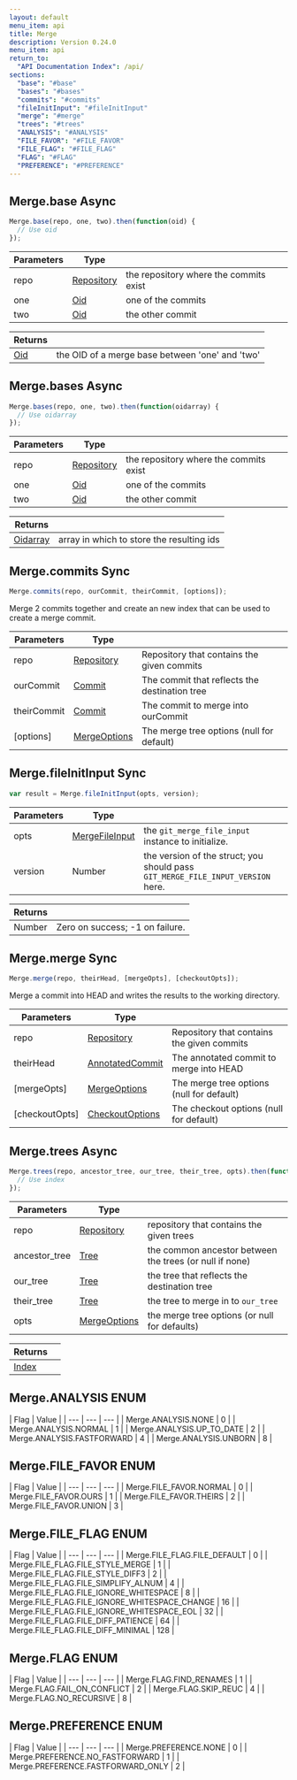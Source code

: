 ```yaml
---
layout: default
menu_item: api
title: Merge
description: Version 0.24.0
menu_item: api
return_to:
  "API Documentation Index": /api/
sections:
  "base": "#base"
  "bases": "#bases"
  "commits": "#commits"
  "fileInitInput": "#fileInitInput"
  "merge": "#merge"
  "trees": "#trees"
  "ANALYSIS": "#ANALYSIS"
  "FILE_FAVOR": "#FILE_FAVOR"
  "FILE_FLAG": "#FILE_FLAG"
  "FLAG": "#FLAG"
  "PREFERENCE": "#PREFERENCE"
---
```


## <a name="base"></a><span>Merge.</span>base <span class="tags"><span class="async">Async</span></span>

```js
Merge.base(repo, one, two).then(function(oid) {
  // Use oid
});
```

| Parameters | Type |   |
| --- | --- | --- |
| repo | [Repository](/api/repository/) | the repository where the commits exist |
| one | [Oid](/api/oid/) | one of the commits |
| two | [Oid](/api/oid/) | the other commit |

| Returns |  |
| --- | --- |
| [Oid](/api/oid/) | the OID of a merge base between 'one' and 'two' |

## <a name="bases"></a><span>Merge.</span>bases <span class="tags"><span class="async">Async</span></span>

```js
Merge.bases(repo, one, two).then(function(oidarray) {
  // Use oidarray
});
```

| Parameters | Type |   |
| --- | --- | --- |
| repo | [Repository](/api/repository/) | the repository where the commits exist |
| one | [Oid](/api/oid/) | one of the commits |
| two | [Oid](/api/oid/) | the other commit |

| Returns |  |
| --- | --- |
| [Oidarray](/api/oidarray/) | array in which to store the resulting ids |

## <a name="commits"></a><span>Merge.</span>commits <span class="tags"><span class="sync">Sync</span></span>

```js
Merge.commits(repo, ourCommit, theirCommit, [options]);
```

Merge 2 commits together and create an new index that can
be used to create a merge commit.

| Parameters | Type |   |
| --- | --- | --- |
| repo | [Repository](/api/repository/) | Repository that contains the given commits |
| ourCommit | [Commit](/api/commit/) | The commit that reflects the destination tree |
| theirCommit | [Commit](/api/commit/) | The commit to merge into ourCommit |
| [options] | [MergeOptions](/api/merge_options/) | The merge tree options (null for default) |

## <a name="fileInitInput"></a><span>Merge.</span>fileInitInput <span class="tags"><span class="sync">Sync</span></span>

```js
var result = Merge.fileInitInput(opts, version);
```

| Parameters | Type |   |
| --- | --- | --- |
| opts | [MergeFileInput](/api/merge_file_input/) | the `git_merge_file_input` instance to initialize. |
| version | Number | the version of the struct; you should pass `GIT_MERGE_FILE_INPUT_VERSION` here. |

| Returns |  |
| --- | --- |
| Number |  Zero on success; -1 on failure. |

## <a name="merge"></a><span>Merge.</span>merge <span class="tags"><span class="sync">Sync</span></span>

```js
Merge.merge(repo, theirHead, [mergeOpts], [checkoutOpts]);
```

Merge a commit into HEAD and writes the results to the working directory.

| Parameters | Type |   |
| --- | --- | --- |
| repo | [Repository](/api/repository/) | Repository that contains the given commits |
| theirHead | [AnnotatedCommit](/api/annotated_commit/) | The annotated commit to merge into HEAD |
| [mergeOpts] | [MergeOptions](/api/merge_options/) | The merge tree options (null for default) |
| [checkoutOpts] | [CheckoutOptions](/api/checkout_options/) | The checkout options (null for default) |

## <a name="trees"></a><span>Merge.</span>trees <span class="tags"><span class="async">Async</span></span>

```js
Merge.trees(repo, ancestor_tree, our_tree, their_tree, opts).then(function(index) {
  // Use index
});
```

| Parameters | Type |   |
| --- | --- | --- |
| repo | [Repository](/api/repository/) | repository that contains the given trees |
| ancestor_tree | [Tree](/api/tree/) | the common ancestor between the trees (or null if none) |
| our_tree | [Tree](/api/tree/) | the tree that reflects the destination tree |
| their_tree | [Tree](/api/tree/) | the tree to merge in to `our_tree` |
| opts | [MergeOptions](/api/merge_options/) | the merge tree options (or null for defaults) |

| Returns |  |
| --- | --- |
| [Index](/api/index/) |  |

## <a name="ANALYSIS"></a><span>Merge.</span>ANALYSIS <span class="tags"><span class="enum">ENUM</span></span>

| Flag | Value |
| --- | --- | --- |
| <span>Merge.ANALYSIS.</span>NONE | 0 |
| <span>Merge.ANALYSIS.</span>NORMAL | 1 |
| <span>Merge.ANALYSIS.</span>UP_TO_DATE | 2 |
| <span>Merge.ANALYSIS.</span>FASTFORWARD | 4 |
| <span>Merge.ANALYSIS.</span>UNBORN | 8 |

## <a name="FILE_FAVOR"></a><span>Merge.</span>FILE_FAVOR <span class="tags"><span class="enum">ENUM</span></span>

| Flag | Value |
| --- | --- | --- |
| <span>Merge.FILE_FAVOR.</span>NORMAL | 0 |
| <span>Merge.FILE_FAVOR.</span>OURS | 1 |
| <span>Merge.FILE_FAVOR.</span>THEIRS | 2 |
| <span>Merge.FILE_FAVOR.</span>UNION | 3 |

## <a name="FILE_FLAG"></a><span>Merge.</span>FILE_FLAG <span class="tags"><span class="enum">ENUM</span></span>

| Flag | Value |
| --- | --- | --- |
| <span>Merge.FILE_FLAG.</span>FILE_DEFAULT | 0 |
| <span>Merge.FILE_FLAG.</span>FILE_STYLE_MERGE | 1 |
| <span>Merge.FILE_FLAG.</span>FILE_STYLE_DIFF3 | 2 |
| <span>Merge.FILE_FLAG.</span>FILE_SIMPLIFY_ALNUM | 4 |
| <span>Merge.FILE_FLAG.</span>FILE_IGNORE_WHITESPACE | 8 |
| <span>Merge.FILE_FLAG.</span>FILE_IGNORE_WHITESPACE_CHANGE | 16 |
| <span>Merge.FILE_FLAG.</span>FILE_IGNORE_WHITESPACE_EOL | 32 |
| <span>Merge.FILE_FLAG.</span>FILE_DIFF_PATIENCE | 64 |
| <span>Merge.FILE_FLAG.</span>FILE_DIFF_MINIMAL | 128 |

## <a name="FLAG"></a><span>Merge.</span>FLAG <span class="tags"><span class="enum">ENUM</span></span>

| Flag | Value |
| --- | --- | --- |
| <span>Merge.FLAG.</span>FIND_RENAMES | 1 |
| <span>Merge.FLAG.</span>FAIL_ON_CONFLICT | 2 |
| <span>Merge.FLAG.</span>SKIP_REUC | 4 |
| <span>Merge.FLAG.</span>NO_RECURSIVE | 8 |

## <a name="PREFERENCE"></a><span>Merge.</span>PREFERENCE <span class="tags"><span class="enum">ENUM</span></span>

| Flag | Value |
| --- | --- | --- |
| <span>Merge.PREFERENCE.</span>NONE | 0 |
| <span>Merge.PREFERENCE.</span>NO_FASTFORWARD | 1 |
| <span>Merge.PREFERENCE.</span>FASTFORWARD_ONLY | 2 |

